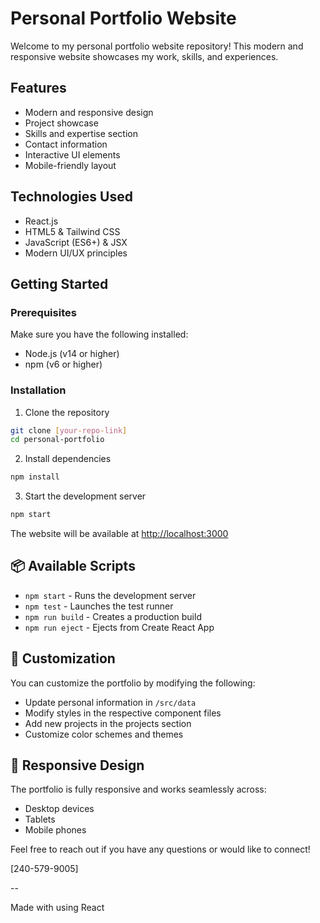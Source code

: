 # Personal Portfolio Website 

Welcome to my personal portfolio website repository! This modern and responsive website showcases my work, skills, and experiences.

## Features

- Modern and responsive design
- Project showcase
- Skills and expertise section
- Contact information
- Interactive UI elements
- Mobile-friendly layout

## Technologies Used

- React.js
- HTML5 & Tailwind CSS
- JavaScript (ES6+) & JSX
- Modern UI/UX principles

## Getting Started

### Prerequisites

Make sure you have the following installed:
- Node.js (v14 or higher)
- npm (v6 or higher)

### Installation

1. Clone the repository
```bash
git clone [your-repo-link]
cd personal-portfolio
```

2. Install dependencies
```bash
npm install
```

3. Start the development server
```bash
npm start
```

The website will be available at [http://localhost:3000](http://localhost:3000)

## 📦 Available Scripts

- `npm start` - Runs the development server
- `npm test` - Launches the test runner
- `npm run build` - Creates a production build
- `npm run eject` - Ejects from Create React App

## 🎨 Customization

You can customize the portfolio by modifying the following:
- Update personal information in `/src/data`
- Modify styles in the respective component files
- Add new projects in the projects section
- Customize color schemes and themes

## 📱 Responsive Design

The portfolio is fully responsive and works seamlessly across:
- Desktop devices
- Tablets
- Mobile phones



Feel free to reach out if you have any questions or would like to connect!

[240-579-9005]

--

Made with using React 